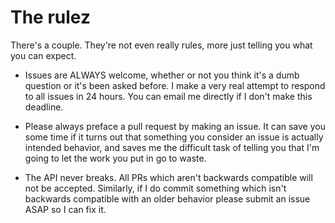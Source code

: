 # The rulez

There's a couple. They're not even really rules, more just telling you what you
can expect.

* Issues are ALWAYS welcome, whether or not you think it's a dumb question or
  it's been asked before. I make a very real attempt to respond to all issues in
  24 hours. You can email me directly if I don't make this deadline.

* Please always preface a pull request by making an issue. It can save you some
  time if it turns out that something you consider an issue is actually intended
  behavior, and saves me the difficult task of telling you that I'm going to let
  the work you put in go to waste.

* The API never breaks. All PRs which aren't backwards compatible will not be
  accepted. Similarly, if I do commit something which isn't backwards compatible
  with an older behavior please submit an issue ASAP so I can fix it.

